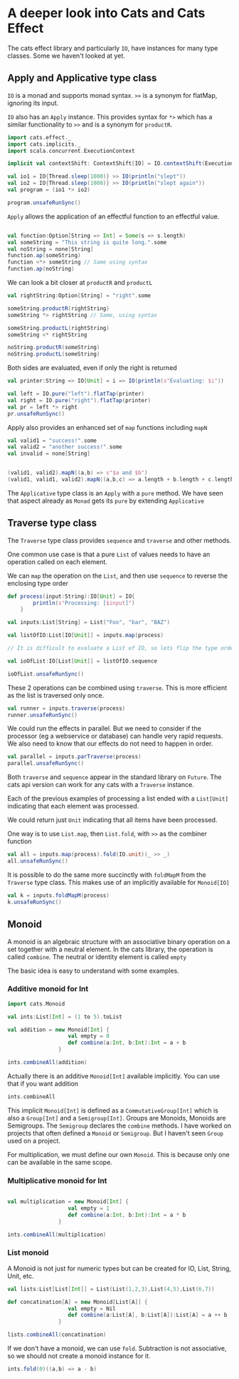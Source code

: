 # A deeper look into Cats and Cats Effect

The cats effect library and particularly `IO`, have instances for many type classes.
Some we haven't looked at yet.

## Apply and Applicative type class

`IO` is a monad and supports monad syntax.
`>>` is a synonym for flatMap, ignoring its input.

`IO` also has an `Apply` instance. This provides syntax for
`*>` which has a similar functionality to `>>` and is a synonym for `productR`.

```scala mdoc
import cats.effect._
import cats.implicits._
import scala.concurrent.ExecutionContext

implicit val contextShift: ContextShift[IO] = IO.contextShift(ExecutionContext.global)

val io1 = IO{Thread.sleep(1000)} >> IO(println("slept"))
val io2 = IO{Thread.sleep(1000)} >> IO(println("slept again"))
val program = (io1 *> io2)

program.unsafeRunSync()

```


`Apply` allows the application of an effectful function to an effectful value.

```scala mdoc

val function:Option[String => Int] = Some(s => s.length)
val someString = "This string is quite long.".some
val noString = none[String]
function.ap(someString)
function <*> someString // Same using syntax
function.ap(noString)
```
We can look a bit closer at `productR` and `productL`
```scala mdoc
val rightString:Option[String] = "right".some

someString.productR(rightString)
someString *> rightString // Same, using syntax

someString.productL(rightString)
someString <* rightString

noString.productR(someString)
noString.productL(someString)
```
Both sides are evaluated, even if only the right is returned
```scala mdoc
val printer:String => IO[Unit] = i => IO(println(s"Evaluating: $i"))

val left = IO.pure("left").flatTap(printer)
val right = IO.pure("right").flatTap(printer)
val pr = left *> right
pr.unsafeRunSync()
```
Apply also provides an enhanced set of `map` functions including `mapN`

```scala mdoc
val valid1 = "success!".some 
val valid2 = "another success!".some
val invalid = none[String]


(valid1, valid2).mapN((a,b) => s"$a and $b") 
(valid1, valid1, valid2).mapN((a,b,c) => a.length + b.length + c.length) 

```
The `Applicative` type class is an `Apply` with a `pure` method.
We have seen that aspect already as `Monad` gets its `pure` by extending `Applicative`

## Traverse type class

The `Traverse` type class provides `sequence` and `traverse` and other methods.

One common use case is that a pure `List` of values needs to have an operation called on each element.

We can `map` the operation on the `List`, and then use `sequence` to reverse the enclosing type order

```scala mdoc
def process(input:String):IO[Unit] = IO{ 
        println(s"Processing: [$input]")
    }

val inputs:List[String] = List("Foo", "bar", "BAZ")

val listOfIO:List[IO[Unit]] = inputs.map(process)

// It is difficult to evaluate a List of IO, so lets flip the type order

val ioOfList:IO[List[Unit]] = listOfIO.sequence  

ioOfList.unsafeRunSync()

```

These 2 operations can be combined using `traverse`. 
This is more efficient as the list is traversed only once.

```scala mdoc
val runner = inputs.traverse(process)
runner.unsafeRunSync()
```

We could run the effects in parallel. 
But we need to consider if the processor (eg a webservice or database) can handle very rapid requests.
We also need to know that our effects do not need to happen in order.

```scala mdoc
val parallel = inputs.parTraverse(process)
parallel.unsafeRunSync()
```

Both `traverse` and `sequence` appear in the standard library on `Future`. 
The cats api version can work for any cats with a `Traverse` instance.

Each of the previous examples of processing a list ended with a `List[Unit]`
indicating that each element was processed.

We could return just `Unit` indicating that all items have been processed.

One way is to use `List.map`, then `List.fold`, with `>>` as the combiner function
```scala mdoc
val all = inputs.map(process).fold(IO.unit)(_ >> _)
all.unsafeRunSync()
```

It is possible to do the same more succinctly with `foldMapM` from the `Traverse` type class.
This makes use of an implicitly available for `Monoid[IO]`
```scala mdoc
val k = inputs.foldMapM(process)
k.unsafeRunSync()
```

## Monoid

A monoid is an algebraic structure with an associative binary operation on a set together with a neutral element.
In the cats library, the operation is called `combine`.
The neutral or identity element is called `empty`

The basic idea is easy to understand with some examples.

### Additive monoid for Int
```scala mdoc
import cats.Monoid

val ints:List[Int] = (1 to 5).toList

val addition = new Monoid[Int] {
                   val empty = 0
                   def combine(a:Int, b:Int):Int = a + b 
                }

ints.combineAll(addition)
```

Actually there is an additive `Monoid[Int]` available implicitly.
You can use that if you want addition

```scala mdoc
ints.combineAll 
```
This implicit `Monoid[Int]` is defined as a `CommutativeGroup[Int]` which is also
a `Group[Int]` and a `Semigroup[Int]`. Groups are Monoids, Monoids are Semigroups.
The `Semigroup` declares the `combine` methods. 
I have worked on projects that often defined a `Monoid` or `Semigroup`.
But I haven't seen `Group` used on a project.


For multiplication, we must define our own `Monoid`.
This is because only one can be available in the same scope.
### Multiplicative monoid for Int
```scala mdoc

val multiplication = new Monoid[Int] {
                   val empty = 1
                   def combine(a:Int, b:Int):Int = a * b 
                }

ints.combineAll(multiplication)
```
### List monoid
A Monoid is not just for numeric types but can be created for IO, List, String, Unit, etc.
```scala mdoc
val lists:List[List[Int]] = List(List(1,2,3),List(4,5),List(6,7))

def concatination[A] = new Monoid[List[A]] {
                   val empty = Nil
                   def combine(a:List[A], b:List[A]):List[A] = a ++ b 
                }

lists.combineAll(concatination)
```

If we don't have a monoid, we can use `fold`.
Subtraction is not associative, so we should not create a monoid instance for it.

```scala mdoc
ints.fold(0)((a,b) => a - b)
```
